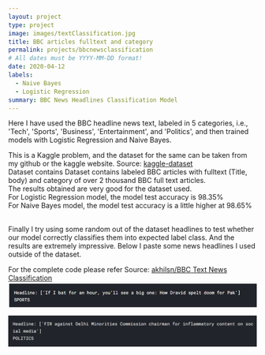 ```yaml
---
layout: project
type: project
image: images/textClassification.jpg
title: BBC articles fulltext and category
permalink: projects/bbcnewsclassification
# All dates must be YYYY-MM-DD format!
date: 2020-04-12
labels:
  - Naive Bayes
  - Logistic Regression
summary: BBC News Headlines Classification Model
---
```


Here I have used the BBC headline news text, labeled in 5 categories, i.e., 'Tech', 'Sports', 'Business', 'Entertainment', and 'Politics', and then trained models with Logistic Regression and Naive Bayes.

This is a Kaggle problem, and the dataset for the same can be taken from my github or the kaggle website.
Source: <a href="https://www.kaggle.com/yufengdev/bbc-fulltext-and-category">kaggle-dataset</a>
<br>
Dataset contains Dataset contains labeled BBC articles with fulltext (Title, body) and category of over 2 thousand BBC full text articles.
<br>
The results obtained are very good for the dataset used.<br>
  For Logistic Regression model, the model test accuracy is 98.35%<br>
  For Naive Bayes model, the model test accuracy is a little higher at 98.65%<br><br>

Finally I try using some random out of the dataset headlines to test whether our model correctly classifies them into expected label class. And the results are extremely impressive. Below I paste some news headlines I used outside of the dataset.<br>

For the complete code please refer
Source: <a href="https://github.com/akhilsn/Kaggle-Projects/tree/master/BBC%20Text%20News%20Classification"><i class="large github icon "></i>akhilsn/BBC Text News Classification</a>
<br>
<img class="ui medium right floated rounded image" src="../images/BBCtest1.png"><br>

<img class="ui medium right floated rounded image" src="../images/BBCtest2.png">
